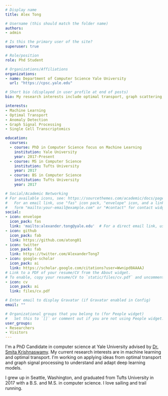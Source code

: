 ```yaml
---
# Display name
title: Alex Tong

# Username (this should match the folder name)
authors:
- admin

# Is this the primary user of the site?
superuser: true

# Role/position
role: Phd Student

# Organizations/Affiliations
organizations:
- name: Department of Computer Science Yale University
  url: "https://cpsc.yale.edu"

# Short bio (displayed in user profile at end of posts)
bio: My research interests include optimal transport, graph scattering, and normalizing flows.

interests:
- Machine Learning
- Optimal Transport
- Anomaly Detection
- Graph Signal Processing
- Single Cell Transcriptomics

education:
  courses:
  - course: PhD in Computer Science focus on Machine Learning
    institution: Yale University
    year: 2017-Present
  - course: MS in Computer Science
    institution: Tufts University
    year: 2017
  - course: BS in Computer Science
    institution: Tufts University
    year: 2017

# Social/Academic Networking
# For available icons, see: https://sourcethemes.com/academic/docs/page-builder/#icons
#   For an email link, use "fas" icon pack, "envelope" icon, and a link in the
#   form "mailto:your-email@example.com" or "#contact" for contact widget.
social:
- icon: envelope
  icon_pack: fas
  link: 'mailto:alexander.tong@yale.edu'  # For a direct email link, use "mailto:test@example.org".
- icon: github
  icon_pack: fab
  link: https://github.com/atong01
- icon: twitter
  icon_pack: fab
  link: https://twitter.com/AlexanderTong7
- icon: google-scholar
  icon_pack: ai
  link: https://scholar.google.com/citations?user=Wwnipd0AAAAJ
# Link to a PDF of your resume/CV from the About widget.
# To enable, copy your resume/CV to `static/files/cv.pdf` and uncomment the lines below.
- icon: cv
  icon_pack: ai
  link: files/cv.pdf

# Enter email to display Gravatar (if Gravatar enabled in Config)
email: ""

# Organizational groups that you belong to (for People widget)
#   Set this to `[]` or comment out if you are not using People widget.
user_groups:
- Researchers
- Visitors
---
```


I'm a PhD Candidate in computer science at Yale University advised by [Dr. Smita Krishnaswamy](https://www.krishnaswamylab.org). My current research interests are in machine learning and optimal transport. I'm working on applying ideas from optimal transport and graph signal processing to understand and adapt deep learning models. 

I grew up in Seattle, Washington, and graduated from Tufts University in 2017 with a B.S. and M.S. in computer science. I love sailing and trail running.
